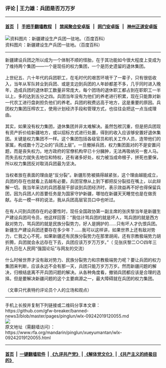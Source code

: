 ### 评论 | 王力雄：兵团是否万万岁
------------------------

#### [首页](https://github.com/gfw-breaker/banned-news3/blob/master/README.md) &nbsp;&nbsp;|&nbsp;&nbsp; [手把手翻墙教程](https://github.com/gfw-breaker/guides/wiki) &nbsp;&nbsp;|&nbsp;&nbsp; [禁闻聚合安卓版](https://github.com/gfw-breaker/bn-android) &nbsp;&nbsp;|&nbsp;&nbsp; [网门安卓版](https://github.com/oGate2/oGate) &nbsp;&nbsp;|&nbsp;&nbsp; [神州正道安卓版](https://github.com/SzzdOgate/update) 



<div id="headerimg">
 <img alt="资料图片：新疆建设生产兵团一驻地。（百度百科）" src="https://www.rfa.org/mandarin/pinglun/xueyumantan/wlx-09242019120055.html/image.jpg/image" title="资料图片：新疆建设生产兵团一驻地。（百度百科）"/>
 <div id="headerimgcontents">
  <div id="headerimgcaption">
   <span>
    资料图片：新疆建设生产兵团一驻地。（百度百科）
   </span>
   <!-- zoomattribute -->
  </div>
  <!-- headerimgcaption -->
 </div>
 <!-- headerimagecontents -->
</div>

<hr/>
<div id="storytext">
 <div>
  <div class="slot_header">
  </div>
 </div>
 <p>
  新疆建设兵团之所以成为一个体制不顺的怪胎，在于其功能如今很大程度上变成为了维持两个集团——一个是现任的权力集团，一个是历史遗留的退休集团。
  <br/>
  <br/>
  上世纪五、六十年代的兵团职工，在毛时代的艰苦环境干了一辈子，只有很低收入，当年从军队转业到兵团、或是支边到兵团的人年龄都差不多，几乎同时进入晚年，造成兵团的退休职工数量非常庞大，每个团场的退休职工都占到在职职工一半以上，多的达到五分之四。兵团当年没有为他们的养老进行积累，现在只能靠对新一代农工进行盘剥担负他们的养老。兵团的税费远高于地方，这是重要的原因。兵团权力集团压榨农工，使用计划经济手段和管理方式，也往往会把这一点当成理由。
  <br/>
  <br/>
  其实，如果没有权力集团，退休集团并非太难解决。虽然包袱沉重，但是把兵团现有资产折价给新疆地方，或以招标方式进行处置，得到的收入应该够安置好退休集团。关键是权力集团不一样。这个集团包括各级官员和机关工作人员，连带他们的家属，构成数十万之众的“兵团上层”。一旦撤掉兵团，权力集团面对的不是安置问题，而是丧失权力。地方政府的官僚机构早已十分臃肿，无法再吸纳另一套人马。而失去权力就失去地位和特权，还有诸多好处，权力被当成命根子，拼死也要保，所以权力集团反对取消兵团最为坚决。
  <br/>
  <br/>
  当权者放在表面的理由是“反分裂”。新疆形势被搞得越紧张，这个理由越能成立，兵团的存在也就看上去越有必要。兵团官僚从上到下都把反分裂挂在嘴上，以此辩解一切。我当年采访的兵团基层干部谈到兵团经济时，表示效益再不好也得保留兵团，因为兵团人的首要任务是为国家守护新疆，哪怕在新疆天天睡觉也是在做贡献。与此一模一样的说法，我从兵团高层官员口中也听过。
  <br/>
  <br/>
  在有人问到兵团存在的必要性时，现任全国政协第一副主席的张庆黎当年是新疆生产建设兵团司令员，他这样回答：“我估计骂兵团的就是坏人，骂兵团的就是西方敌对势力，骂兵团的就是民族分裂势力，好人是拥护的……只有坏人才仇恨兵团。新疆生产建设兵团还要存在多少年？……我可以这样讲，如果世界上还有敌对势力，亡我之心不死，如果新疆还有民族分裂势力在那里胡闹，还有宗教极端势力胡折腾，兵团就会永远存在下去，兵团应该万岁万万岁。”（ 见张庆黎二○○四年三月九日在人民网“强国论坛”与网友的交流）
  <br/>
  <br/>
  什么时候世界才没有敌对势力、民族分裂势力和宗教极端势力呢？要让兵团的权力集团来判断，应该永远不会有那一天，兵团只能万岁万万岁。然而新疆问题的解决，归根结底离不开兵团问题的解决。从各种角度看，撤销兵团都应该是合理的选择。但是要解决新疆问题的这个主要病源之一，最大障碍就在兵团的权力集团。
  <br/>
  <br/>
  （文章只代表特约评论员个人的立场和观点）
 </p>
</div>

<hr/>
手机上长按并复制下列链接或二维码分享本文章：<br/>
https://github.com/gfw-breaker/banned-news3/blob/master/pages/pinglun/wlx-09242019120055.md <br/>
<a href='https://github.com/gfw-breaker/banned-news3/blob/master/pages/pinglun/wlx-09242019120055.md'><img src='https://github.com/gfw-breaker/banned-news3/blob/master/pages/pinglun/wlx-09242019120055.md.png'/></a> <br/>
原文地址（需翻墙访问）：https://www.rfa.org/mandarin/pinglun/xueyumantan/wlx-09242019120055.html


------------------------
#### [首页](https://github.com/gfw-breaker/banned-news3/blob/master/README.md) &nbsp;|&nbsp; [一键翻墙软件](https://github.com/gfw-breaker/nogfw/blob/master/README.md) &nbsp;| [《九评共产党》](https://github.com/gfw-breaker/9ping.md/blob/master/README.md#九评之一评共产党是什么) | [《解体党文化》](https://github.com/gfw-breaker/jtdwh.md/blob/master/README.md) | [《共产主义的终极目的》](https://github.com/gfw-breaker/gczydzjmd.md/blob/master/README.md)


<img src='http://gfw-breaker.win/banned-news3/pages/pinglun/wlx-09242019120055.md' width='0px' height='0px'/>